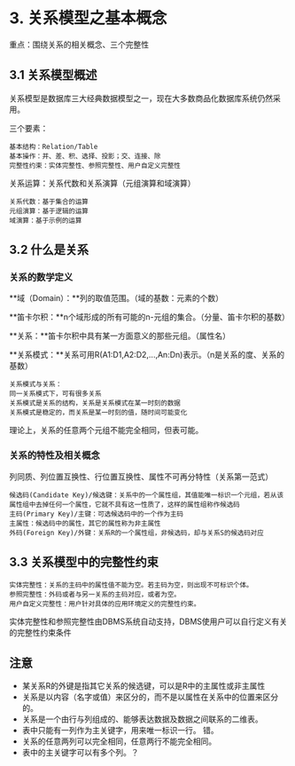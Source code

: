 # 3. 关系模型之基本概念
重点：围绕关系的相关概念、三个完整性

## 3.1 关系模型概述
关系模型是数据库三大经典数据模型之一，现在大多数商品化数据库系统仍然采用。

三个要素：
	
	基本结构：Relation/Table
	基本操作：并、差、积、选择、投影；交、连接、除
	完整性约束：实体完整性、参照完整性、用户自定义完整性

关系运算：关系代数和关系演算（元组演算和域演算）

	关系代数：基于集合的运算
	元组演算：基于逻辑的运算
	域演算：基于示例的运算

## 3.2 什么是关系

### 关系的数学定义

**域（Domain）：**列的取值范围。（域的基数：元素的个数）

**笛卡尔积：**n个域形成的所有可能的n-元组的集合。（分量、笛卡尔积的基数）

**关系：**笛卡尔积中具有某一方面意义的那些元组。（属性名）

**关系模式：**关系可用R(A1:D1,A2:D2,...,An:Dn)表示。（n是关系的度、关系的基数）

	关系模式与关系：
	同一关系模式下，可有很多关系
	关系模式是关系的结构，关系是关系模式在某一时刻的数据
	关系模式是稳定的，而关系是某一时刻的值，随时间可能变化

理论上，关系的任意两个元组不能完全相同，但表可能。

### 关系的特性及相关概念

列同质、列位置互换性、行位置互换性、属性不可再分特性（关系第一范式）

	候选码(Candidate Key)/候选键：关系中的一个属性组，其值能唯一标识一个元组，若从该属性组中去掉任何一个属性，它就不具有这一性质了，这样的属性组称作候选码
	主码(Primary Key)/主键：可选候选码中的一个作为主码
	主属性：候选码中的属性，其它的属性称为非主属性
	外码(Foreign Key)/外键：关系R的一个属性组，非候选码，却与关系S的候选码对应

## 3.3 关系模型中的完整性约束

	实体完整性：关系的主码中的属性值不能为空。若主码为空，则出现不可标识个体。
	参照完整性：外码或者与另一关系的主码对应，或者为空。
	用户自定义完整性：用户针对具体的应用环境定义的完整性约束。

实体完整性和参照完整性由DBMS系统自动支持，DBMS使用户可以自行定义有关的完整性约束条件
## 注意

- 某关系R的外键是指其它关系的候选键，可以是R中的主属性或非主属性 
- 关系是以内容（名字或值）来区分的，而不是以属性在关系中的位置来区分的。	
- 关系是一个由行与列组成的、能够表达数据及数据之间联系的二维表。
- 表中只能有一列作为主关键字，用来唯一标识一行。 错。
- 关系的任意两列可以完全相同，任意两行不能完全相同。
- 表中的主关键字可以有多个列。？